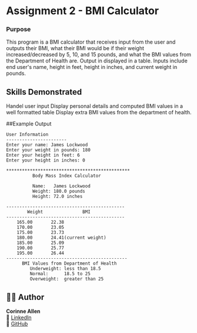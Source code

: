 # Assignment 2 - BMI Calculator

### Purpose
This program is a BMI calculator that receives input from the user and outputs their BMI, what
their BMI would be if their weight increased/decreased by 5, 10, and 15 pounds, and what the BMI
values from the Department of Health are. Output in displayed in a table. Inputs include end user's
name, height in feet, height in inches, and current weight in pounds.

## Skills Demonstrated
Handel user input
Display personal details and computed BMI values in a well formatted table 
Display extra BMI values from the department of health.  

##Example Output
```
User Information
-----------------------
Enter your name: James Lockwood
Enter your weight in pounds: 180
Enter your height in feet: 6
Enter your height in inches: 0
                    
***********************************************
          Body Mass Index Calculator            
                    
          Name:   James Lockwood
          Weight: 180.0 pounds
          Height: 72.0 inches
                    
---------------------------------------------
        Weight               BMI
---------------------------------------------
	165.00  	 22.38
	170.00  	 23.05
	175.00  	 23.73
	180.00  	 24.41(current weight)
	185.00  	 25.09
	190.00  	 25.77
	195.00  	 26.44                    
----------------------------------------------
      BMI Values from Department of Health
         Underweight: less than 18.5
         Normal:      18.5 to 25
         Overweight:  greater than 25
```
## 🧑‍💻 Author
**Corinne Allen**  
💼 [LinkedIn](https://www.linkedin.com/in/ceallen/)  
🐙 [GitHub](https://github.com/RinAllen18)
